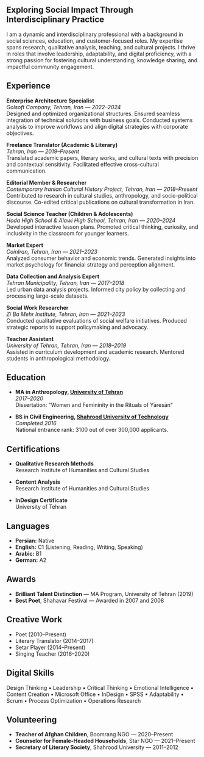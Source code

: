 ## Exploring Social Impact Through Interdisciplinary Practice

I am a dynamic and interdisciplinary professional with a background in social sciences, education, and customer-focused roles. My expertise spans research, qualitative analysis, teaching, and cultural projects. I thrive in roles that involve leadership, adaptability, and digital proficiency, with a strong passion for fostering cultural understanding, knowledge sharing, and impactful community engagement.

## Experience

**Enterprise Architecture Specialist**  
*Golsoft Company, Tehran, Iran — 2022–2024*  
Designed and optimized organizational structures. Ensured seamless integration of technical solutions with business goals. Conducted systems analysis to improve workflows and align digital strategies with corporate objectives.

**Freelance Translator (Academic & Literary)**  
*Tehran, Iran — 2019–Present*  
Translated academic papers, literary works, and cultural texts with precision and contextual sensitivity. Facilitated effective cross-cultural communication.

**Editorial Member & Researcher**  
*Contemporary Iranian Cultural History Project, Tehran, Iran — 2018–Present*  
Contributed to research in cultural studies, anthropology, and socio-political discourse. Co-edited critical publications on cultural transformation in Iran.

**Social Science Teacher (Children & Adolescents)**  
*Hoda High School & Alawi High School, Tehran, Iran — 2020–2024*  
Developed interactive lesson plans. Promoted critical thinking, curiosity, and inclusivity in the classroom for younger learners.

**Market Expert**  
*CoinIran, Tehran, Iran — 2021–2023*  
Analyzed consumer behavior and economic trends. Generated insights into market psychology for financial strategy and perception alignment.

**Data Collection and Analysis Expert**  
*Tehran Municipality, Tehran, Iran — 2017–2018*  
Led urban data analysis projects. Informed city policy by collecting and processing large-scale datasets.

**Social Work Researcher**  
*Zi Ba Mehr Institute, Tehran, Iran — 2021–2023*  
Conducted qualitative evaluations of social welfare initiatives. Produced strategic reports to support policymaking and advocacy.

**Teacher Assistant**  
*University of Tehran, Tehran, Iran — 2018–2019*  
Assisted in curriculum development and academic research. Mentored students in anthropological methodology.

## Education

- **MA in Anthropology, [University of Tehran](https://ut.ac.ir/en)**  
  *2017–2020*  
  Dissertation: "Women and Femininity in the Rituals of Yāresān"

- **BS in Civil Engineering, [Shahrood University of Technology](https://shahroodut.ac.ir/en/)**  
  *Completed 2016*  
  National entrance rank: 3100 out of over 300,000 applicants.

## Certifications

- **Qualitative Research Methods**  
  Research Institute of Humanities and Cultural Studies

- **Content Analysis**  
  Research Institute of Humanities and Cultural Studies

- **InDesign Certificate**  
  University of Tehran

## Languages

- **Persian:** Native  
- **English:** C1 (Listening, Reading, Writing, Speaking)  
- **Arabic:** B1  
- **German:** A2

## Awards

- **Brilliant Talent Distinction** — MA Program, University of Tehran (2019)
- **Best Poet**, Shahavar Festival — Awarded in 2007 and 2008

## Creative Work

- Poet (2010–Present)  
- Literary Translator (2014–2017)  
- Setar Player (2014–Present)  
- Singing Teacher (2016–2020)

## Digital Skills

Design Thinking • Leadership • Critical Thinking • Emotional Intelligence • Content Creation • Microsoft Office • InDesign • SPSS • Adaptability • Scrum • Process Optimization • Operations Research

## Volunteering

- **Teacher of Afghan Children**, Boomrang NGO — 2020–Present
- **Counselor for Female-Headed Households**, Star NGO — 2021–Present
- **Secretary of Literary Society**, Shahrood University — 2011–2012
